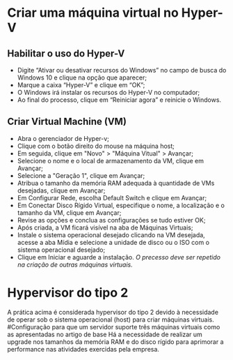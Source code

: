 # Criar uma máquina virtual no Hyper-V
## Habilitar o uso do Hyper-V
- Digite “Ativar ou desativar recursos do Windows” no campo de busca do Windows 10 e clique na opção que aparecer;
- Marque a caixa “Hyper-V” e clique em “OK”;
- O Windows irá instalar os recursos do Hyper-V no computador;
- Ao final do processo, clique em “Reiniciar agora” e reinicie o Windows.
## Criar Virtual Machine (VM)
- Abra o gerenciador de Hyper-v;
- Clique com o botão direito do mouse na máquina host;
- Em seguida, clique em "Novo" > "Máquina Vitual" > Avançar;
- Selecione o nome e o local de armazenamento da VM, clique em Avançar;
- Selecione a "Geração 1", clique em Avançar;
- Atribua o tamanho da memória RAM adequada à quantidade de VMs desejadas, clique em Avançar;
- Em Configurar Rede, escolha Default Switch e clique em Avançar;
- Em Conectar Disco Rígido Virtual, especifique o nome, a localização e o tamanho da VM, clique em Avançar;
- Revise as opções e conclua as configurações se tudo estiver OK;
- Após criada, a VM ficará visível na aba de Máquinas Virtuais;
- Instale o sistema operacional desejado clicando na VM desejada, acesse a aba Mídia e selecione a unidade de disco ou o ISO com o sistema operacional desejado;
- Clique em Iniciar e aguarde a instalação.
*O precesso deve ser repetido na criação de outras máquinas virtuais.*
# Hypervisor do tipo 2
A prática acima é considerada hypervisor do tipo 2 devido à necessidade de operar sob o sistema operacional (host) para criar máquinas virtuais.
#Configuração para que um servidor suporte três máquinas virtuais como as apresentadas no artigo de base
Há a necessidade de realizar um upgrade nos tamanhos da memória RAM e do disco rígido para aprimorar a performance nas atividades exercidas pela empresa.

